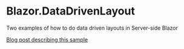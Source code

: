 # Blazor.DataDrivenLayout
Two examples of how to do data driven layouts in Server-side Blazor

[Blog post describing this sample](https://hutchcodes.net/2018/09/data-driven-layout-in-razor-components/)
